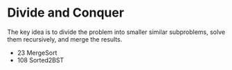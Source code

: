 # Divide and Conquer

The key idea is to divide the problem into smaller similar subproblems, solve them recursively, and merge the results.

- 23 MergeSort
- 108 Sorted2BST